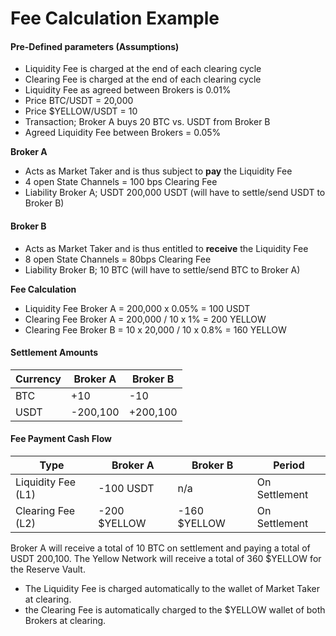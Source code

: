 # Fee Calculation Example

#### Pre-Defined parameters (Assumptions)

* Liquidity Fee is charged at the end of each clearing cycle
* Clearing Fee is charged at the end of each clearing cycle
* Liquidity Fee as agreed between Brokers is 0.01%
* Price BTC/USDT = 20,000
* Price $YELLOW/USDT = 10
* Transaction; Broker A buys 20 BTC vs. USDT from Broker B
* Agreed Liquidity Fee between Brokers = 0.05%

**Broker A**

* Acts as Market Taker and is thus subject to **pay** the Liquidity Fee
* 4 open State Channels = 100 bps Clearing Fee
* Liability Broker A; USDT 200,000 USDT (will have to settle/send USDT to Broker B)

#### Broker B

* Acts as Market Taker and is thus entitled to **receive** the Liquidity Fee
* 8 open State Channels = 80bps Clearing Fee
* Liability Broker B; 10 BTC (will have to settle/send BTC to Broker A)

**Fee Calculation**

* Liquidity Fee Broker A = 200,000 x 0.05% = 100 USDT
* Clearing Fee Broker A = 200,000 / 10 x 1% = 200 YELLOW
* Clearing Fee Broker B = 10 x 20,000 / 10 x 0.8% = 160 YELLOW

#### Settlement Amounts

| Currency | Broker A | Broker B |
| -------- | -------- | -------- |
| BTC      | +10      | -10      |
| USDT     | -200,100 | +200,100 |

#### Fee Payment Cash Flow

| Type               | Broker A     | Broker B     | Period        |
| ------------------ | ------------ | ------------ | ------------- |
| Liquidity Fee (L1) | -100 USDT    | n/a          | On Settlement |
| Clearing Fee (L2)  | -200 $YELLOW | -160 $YELLOW | On Settlement |

Broker A will receive a total of 10 BTC on settlement and paying a total of USDT 200,100. The Yellow Network will receive a total of 360 $YELLOW for the Reserve Vault.

* The Liquidity Fee is charged automatically to the wallet of Market Taker at clearing.
* the Clearing Fee is automatically charged to the $YELLOW wallet of both Brokers at clearing.
